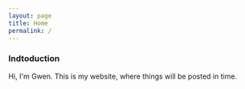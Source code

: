 ```yaml
---
layout: page
title: Home
permalink: /
---
```


### Indtoduction

Hi, I'm Gwen. This is my website, where things will be posted in time.